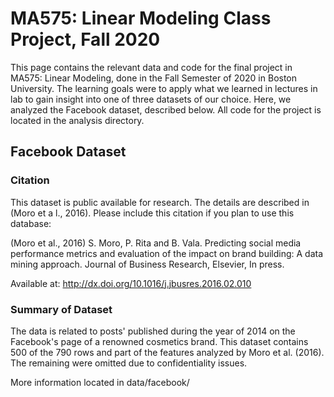 # MA575: Linear Modeling Class Project, Fall 2020

This page contains the relevant data and code for the final project in MA575: Linear Modeling, done in the Fall Semester of 2020 in Boston University. The learning goals were to apply what we learned in lectures in lab to gain insight into one of three datasets of our choice. Here, we analyzed the Facebook dataset, described below. All code for the project is located in the analysis directory.

## Facebook Dataset

### Citation
This dataset is public available for research. The details are described in (Moro et a    l., 2016).
Please include this citation if you plan to use this database: 

(Moro et al., 2016) S. Moro, P. Rita and B. Vala. Predicting social media performance     metrics and evaluation 
of the impact on brand building: A data mining approach. Journal of Business Research,     Elsevier, In press.
 
Available at: http://dx.doi.org/10.1016/j.jbusres.2016.02.010

### Summary of Dataset
The data is related to posts' published during the year of 2014 on the Facebook's page of a renowned cosmetics brand.
This dataset contains 500 of the 790 rows and part of the features analyzed by Moro et al. (2016). The remaining were omitted due to confidentiality issues.

More information located in data/facebook/
